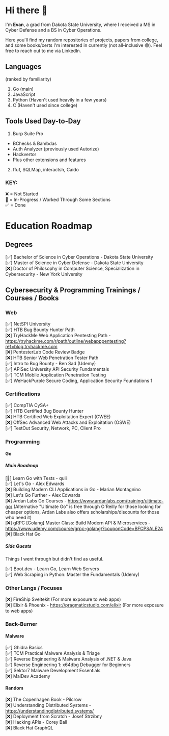 # Hi there 👋

I'm <b>Evan</b>, a grad from Dakota State University, where I received a MS in Cyber Defense and a BS in Cyber Operations. 

Here you'll find my random repositories of projects, papers from college, and some books/certs I'm interested in currently (not all-inclusive 😅). Feel free to reach out to me via LinkedIn.

## Languages
(ranked by familiarity)
1. Go (main)
2. JavaScript
3. Python (Haven't used heavily in a few years)
4. C (Haven't used since college)

## Tools Used Day-to-Day
1. Burp Suite Pro
  - BChecks & Bambdas
  - Auth Analyzer (previously used Autorize)
  - Hackvertor
  - Plus other extensions and features
2. ffuf, SQLMap, interactsh, Caido

### KEY:
❌ = Not Started
<br>
🔄 = In-Progress / Worked Through Some Sections
<br>
✅ = Done

# Education Roadmap
## Degrees
[✅] Bachelor of Science in Cyber Operations - Dakota State University
<br>
[✅] Master of Science in Cyber Defense - Dakota State University
<br>
[❌] Doctor of Philosophy in Computer Science, Specialization in Cybersecurity - New York University
<br>

## Cybersecurity & Programming Trainings / Courses / Books
### Web
[✅] NetSPI University
<br>
[✅] HTB Bug Bounty Hunter Path
<br>
[❌] TryHackMe Web Application Pentesting Path - https://tryhackme.com/r/path/outline/webapppentesting?ref=blog.tryhackme.com
<br>
[❌] PentesterLab Code Review Badge
<br>
[❌] HTB Senior Web Penetration Tester Path
<br>
[✅] Intro to Bug Bounty - Ben Sad (Udemy)
<br>
[✅] APISec University API Security Fundamentals
<br>
[✅] TCM Mobile Application Penetration Testing
<br>
[✅] WeHackPurple Secure Coding, Application Security Foundations 1
<br>

### Certifications
[✅] CompTIA CySA+
<br>
[✅] HTB Certified Bug Bounty Hunter
<br>
[❌] HTB Certified Web Exploitation Expert (CWEE)
<br>
[❌] OffSec Advanced Web Attacks and Exploitation (OSWE)
<br>
[✅] TestOut Security, Network, PC, Client Pro
<br>

### Programming
#### Go
##### Main Roadmap
[🔄] Learn Go with Tests - quii
<br>
[✅] Let's Go - Alex Edwards
<br>
[❌] Building Modern CLI Applications in Go - Marian Montagnino
<br>
[❌] Let's Go Further - Alex Edwards
<br>
[❌] Ardan Labs Go Courses - https://www.ardanlabs.com/training/ultimate-go/ (Alternative "Ultimate Go" is free through O'Reilly for those looking for cheaper options, Ardan Labs also offers scholarships/discounts for those who need it)
<br>
[❌] gRPC [Golang] Master Class: Build Modern API & Microservices - https://www.udemy.com/course/grpc-golang/?couponCode=BFCPSALE24
<br>
[❌] Black Hat Go
<br>

##### Side Quests 
Things I went through but didn't find as useful.

[✅] Boot.dev - Learn Go, Learn Web Servers
<br>
[✅] Web Scraping in Python: Master the Fundamentals (Udemy)
<br>

### Other Langs / Focuses
[❌] FireShip Sveltekit (For more exposure to web apps)
<br>
[❌] Elixir & Phoenix - https://pragmaticstudio.com/elixir (For more exposure to web apps)
<br>

### Back-Burner
#### Malware
[✅] Ghidra Basics
<br>
[✅] TCM Practical Malware Analysis & Triage
<br>
[✅] Reverse Engineering & Malware Analysis of .NET & Java
<br>
[✅] Reverse Engineering 1: x64dbg Debugger for Beginners
<br>
[✅] Sektor7 Malware Development Essentials
<br>
[❌] MalDev Academy
<br>

#### Random
[❌] The Copenhagen Book - Pilcrow
<br>
[❌] Understanding Distributed Systems - https://understandingdistributed.systems/
<br>
[❌] Deployment from Scratch - Josef Strzibny
<br>
[❌] Hacking APIs - Corey Ball
<br>
[❌] Black Hat GraphQL
<br>
